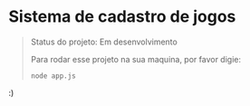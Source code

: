 # Sistema de cadastro de jogos #

> Status do projeto: Em desenvolvimento
>
> Para rodar esse projeto na sua maquina, por favor digie:
>
> ```
> node app.js
> ```

:)